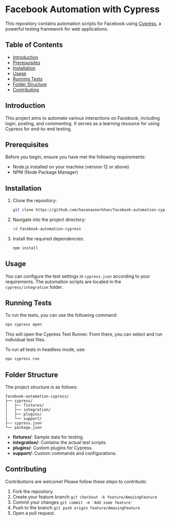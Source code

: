 # Facebook Automation with Cypress

This repository contains automation scripts for Facebook using [Cypress](https://www.cypress.io/), a powerful testing framework for web applications.

## Table of Contents

- [Introduction](#introduction)
- [Prerequisites](#prerequisites)
- [Installation](#installation)
- [Usage](#usage)
- [Running Tests](#running-tests)
- [Folder Structure](#folder-structure)
- [Contributing](#contributing)

## Introduction

This project aims to automate various interactions on Facebook, including login, posting, and commenting. It serves as a learning resource for using Cypress for end-to-end testing.

## Prerequisites

Before you begin, ensure you have met the following requirements:

- Node.js installed on your machine (version 12 or above)
- NPM (Node Package Manager)

## Installation

1. Clone the repository:
   ```bash
   git clone https://github.com/hasanazeerkhan/facebook-automation-cypress.git
   ```

2. Navigate into the project directory:
   ```bash
   cd facebook-automation-cypress
   ```

3. Install the required dependencies:
   ```bash
   npm install
   ```

## Usage

You can configure the test settings in `cypress.json` according to your requirements. The automation scripts are located in the `cypress/integration` folder.

## Running Tests

To run the tests, you can use the following command:

```bash
npx cypress open
```

This will open the Cypress Test Runner. From there, you can select and run individual test files.

To run all tests in headless mode, use:

```bash
npx cypress run
```

## Folder Structure

The project structure is as follows:

```
facebook-automation-cypress/
├── cypress/
│   ├── fixtures/
│   ├── integration/
│   ├── plugins/
│   └── support/
├── cypress.json
└── package.json
```

- **fixtures/**: Sample data for testing.
- **integration/**: Contains the actual test scripts.
- **plugins/**: Custom plugins for Cypress.
- **support/**: Custom commands and configurations.

## Contributing

Contributions are welcome! Please follow these steps to contribute:

1. Fork the repository.
2. Create your feature branch `git checkout -b feature/AmazingFeature`
3. Commit your changes `git commit -m 'Add some feature'`
4. Push to the branch `git push origin feature/AmazingFeature`
5. Open a pull request.

```
